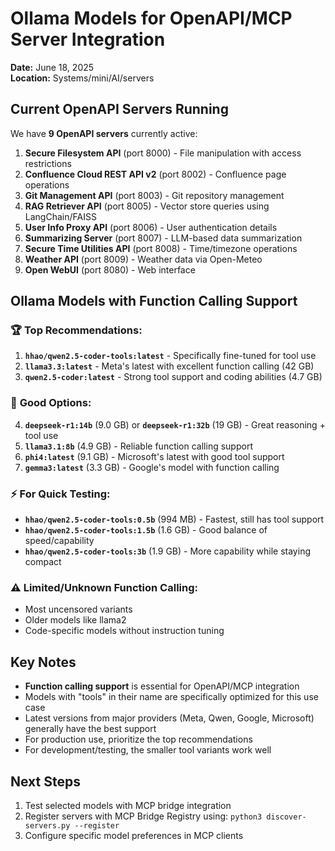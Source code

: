 # Ollama Models for OpenAPI/MCP Server Integration

**Date:** June 18, 2025  
**Location:** Systems/mini/AI/servers  

## Current OpenAPI Servers Running

We have **9 OpenAPI servers** currently active:

1. **Secure Filesystem API** (port 8000) - File manipulation with access restrictions
2. **Confluence Cloud REST API v2** (port 8002) - Confluence page operations  
3. **Git Management API** (port 8003) - Git repository management
4. **RAG Retriever API** (port 8005) - Vector store queries using LangChain/FAISS
5. **User Info Proxy API** (port 8006) - User authentication details
6. **Summarizing Server** (port 8007) - LLM-based data summarization
7. **Secure Time Utilities API** (port 8008) - Time/timezone operations
8. **Weather API** (port 8009) - Weather data via Open-Meteo
9. **Open WebUI** (port 8080) - Web interface

## Ollama Models with Function Calling Support

### 🏆 **Top Recommendations:**

1. **`hhao/qwen2.5-coder-tools:latest`** - Specifically fine-tuned for tool use
2. **`llama3.3:latest`** - Meta's latest with excellent function calling (42 GB)
3. **`qwen2.5-coder:latest`** - Strong tool support and coding abilities (4.7 GB)

### 🥈 **Good Options:**

4. **`deepseek-r1:14b`** (9.0 GB) or **`deepseek-r1:32b`** (19 GB) - Great reasoning + tool use
5. **`llama3.1:8b`** (4.9 GB) - Reliable function calling support
6. **`phi4:latest`** (9.1 GB) - Microsoft's latest with good tool support
7. **`gemma3:latest`** (3.3 GB) - Google's model with function calling

### ⚡ **For Quick Testing:**

- **`hhao/qwen2.5-coder-tools:0.5b`** (994 MB) - Fastest, still has tool support
- **`hhao/qwen2.5-coder-tools:1.5b`** (1.6 GB) - Good balance of speed/capability
- **`hhao/qwen2.5-coder-tools:3b`** (1.9 GB) - More capability while staying compact

### ⚠️ **Limited/Unknown Function Calling:**

- Most uncensored variants
- Older models like llama2
- Code-specific models without instruction tuning

## Key Notes

- **Function calling support** is essential for OpenAPI/MCP integration
- Models with "tools" in their name are specifically optimized for this use case
- Latest versions from major providers (Meta, Qwen, Google, Microsoft) generally have the best support
- For production use, prioritize the top recommendations
- For development/testing, the smaller tool variants work well

## Next Steps

1. Test selected models with MCP bridge integration
2. Register servers with MCP Bridge Registry using: `python3 discover-servers.py --register`
3. Configure specific model preferences in MCP clients

